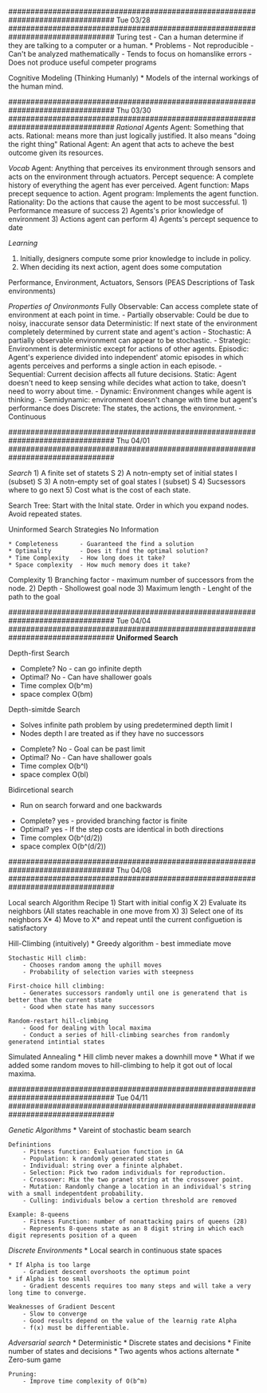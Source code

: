 ################################################################################
Tue 03/28
################################################################################
Turing test - Can a human determine if they are talking to a computer or a human.
    * Problems
        - Not reproducible
        - Can't be analyzed mathematically
        - Tends to focus on homanslike errors
        - Does not produce useful competer programs

Cognitive Modeling (Thinking Humanly)
    * Models of the internal workings of the human mind.

################################################################################
Thu 03/30
################################################################################
*Rational Agents*
    Agent: Something that acts.
    Rational: means more than just logically justified. It also means "doing the right thing"
    Rational Agent: An agent that acts to acheve the best outcome given its resources.

*Vocab*
Agent:              Anything that perceives its environment through sensors and acts on the environment through actuators.
Percept sequence:   A complete history of everything the agent has ever perceived. 
Agent function:     Maps precept sequence to action.
Agent program:      Implements the agent function.
Rationality:        Do the actions that cause the agent to be most successful.
    1) Performance measure of success
    2) Agents's prior knowledge of environment
    3) Actions agent can perform
    4) Agents's percept sequence to date

*Learning*
1) Initially, designers compute some prior knowledge to include in policy.
2) When deciding its next action, agent does some computation

Performance, Environment, Actuators, Sensors (PEAS Descriptions of Task environments)


*Properties of Onvironmonts*
Fully Observable: Can access complete state of environment at each point in time.
    - Partially observable: Could be due to noisy, inaccurate sensor data
Deterministic: If next state of the environment completely determined by current state and agent's action
    - Stochastic: A partially observable environment can appear to be stochastic. 
    - Strategic:  Environment is deterministic except for actions of other agents.
Episodic: Agent's experience divided into independent' atomic episodes in which agents perceives and performs a single action in each episode.
    - Sequential: Current decision affects all future decisions.
Static: Agent doesn't need to keep sensing while decides what action to take, doesn't need to worry about time.
    - Dynamic: Environment changes while agent is thinking.
    - Semidynamic: environment doesn't change with time but agent's performance does
Discrete: The states, the actions, the environment.
    - Continuous 


################################################################################
Thu 04/01
################################################################################

*Search*
    1) A finite set of statets S
    2) A notn-empty set of initial states I (subset) S
    3) A notn-empty set of goal states I (subset) S
    4) Sucsessors where to go next
    5) Cost what is the cost of each state.

Search Tree:
    Start with the Inital state.
    Order in which you expand nodes.
    Avoid repeated states.

Uninformed Search Strategies
    No Information

    * Completeness      - Guaranteed the find a solution
    * Optimality        - Does it find the optimal solution?
    * Time Complexity   - How long does it take?
    * Space complexity  - How much memory does it take?

Complexity
    1) Branching factor - maximum number of successors from the node.
    2) Depth            - Shollowest goal node
    3) Maximum length   - Lenght of the path to the goal


################################################################################
Tue 04/04
################################################################################
**Uniformed Search**

Depth-first Search
* Complete?     No - can go infinite depth
* Optimal?      No - Can have shallower goals
* Time complex  O(b^m)
* space complex O(bm)

Depth-simitde Search
- Solves infinite path problem by using predetermined depth limit l
- Nodes depth l are treated as if they have no successors

* Complete?     No - Goal can be past limit
* Optimal?      No - Can have shallower goals
* Time complex  O(b^l)
* space complex O(bl)

Bidircetional search
- Run on search forward and one backwards

* Complete?     yes - provided branching factor is finite
* Optimal?      yes - If the step costs are identical in both directions
* Time complex  O(b^(d/2))
* space complex O(b^(d/2))


################################################################################
Thu 04/08
################################################################################

Local search Algorithm Recipe
    1) Start with initial config X
    2) Evaluate its neighbors (All states reachable in one move from X)
    3) Select one of its neighbors X*
    4) Move to X* and repeat until the current configuetion is satisfactory

Hill-Climbing (intuitively)
    * Greedy algorithm - best immediate move

    Stochastic Hill climb:
        - Chooses random among the uphill moves
        - Probability of selection varies with steepness

    First-choice hill climbing:
        - Generates successors randomly until one is generatend that is better than the current state
        - Good when state has many successors

    Random-restart hill-climbing
        - Good for dealing with local maxima
        - Conduct a series of hill-climbing searches from randomly generatend intintial states

Simulated Annealing
    * Hill climb never makes a downhill move
    * What if we added some random moves to hill-climbing to help it got out of local maxima.


################################################################################
Tue 04/11
################################################################################

*Genetic Algorithms*
    * Vareint of stochastic beam search

    Definintions
        - Pitness function: Evaluation function in GA
        - Population: k randomly generated states
        - Individual: string over a fininte alphabet.
        - Selection: Pick two radom individuals for reproduction.
        - Crossover: Mix the two pranet string at the crossover point.
        - Mutation: Randomly change a location in an individual's string with a small indepentdent probability.
        - Culling: individuals below a certion threshold are removed

    Example: 8-queens
        - Fitness Function: number of nonattacking pairs of queens (28)
        - Represents 8-queens state as an 8 digit string in which each digit represents position of a queen

*Discrete Environments*
    * Local search in continuous state spaces

    * If Alpha is too large
        - Gradient descent ovorshoots the optimum point
    * if Alpha is too small
        - Gradient descents requires too many steps and will take a very long time to converge.

    Weaknesses of Gradient Descent
        - Slow to converge
        - Good results depend on the value of the learnig rate Alpha
        - f(x) must be differentiable.

*Adversarial search*
    * Deterministic
    * Discrete states and decisions
    * Finite number of states and decisions
    * Two agents whos  actions alternate
    * Zero-sum game

    Pruning:
        - Improve time complexity of O(b^m)


